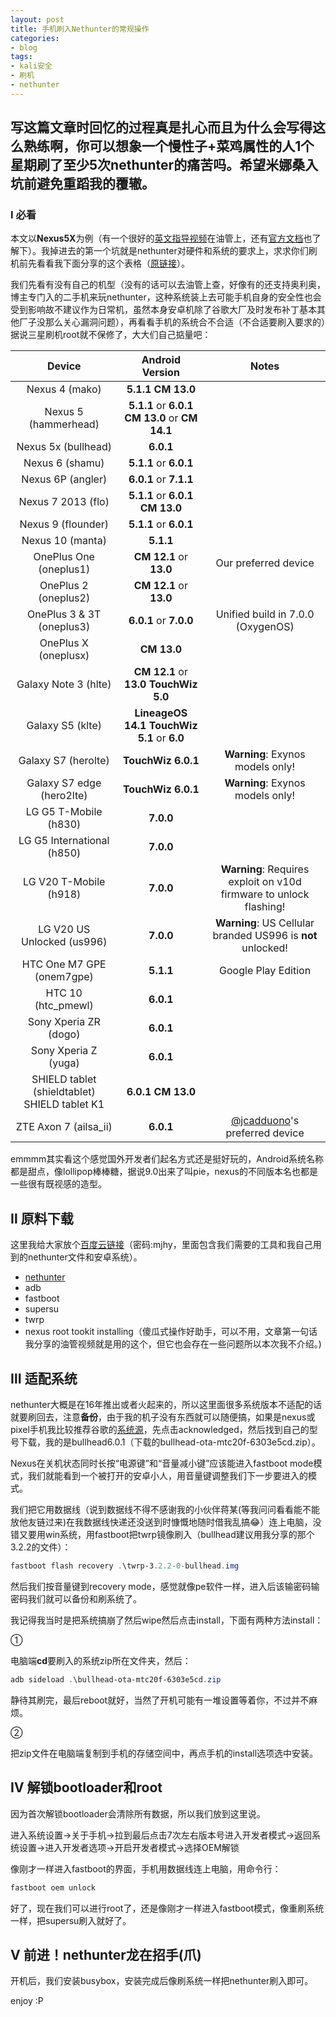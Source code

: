 ```yaml
---
layout: post
title: 手机刷入Nethunter的常规操作
categories:
- blog
tags:
- kali安全
- 刷机
- nethunter
---
```


## 写这篇文章时回忆的过程真是扎心而且为什么会写得这么熟练啊，你可以想象一个慢性子+菜鸡属性的人1个星期刷了至少5次nethunter的痛苦吗。希望米娜桑入坑前避免重蹈我的覆辙。

### Ⅰ 必看

本文以<strong>Nexus5X</strong>为例（有一个很好的[英文指导视频](https://www.youtube.com/watch?v=XFmvn7_R9fs)在油管上，还有[官方文档](https://github.com/offensive-security/kali-nethunter/wiki)也了解下）。我掉进去的第一个坑就是nethunter对硬件和系统的要求上，求求你们刷机前先看看我下面分享的这个表格（[原链接](https://github.com/offensive-security/kali-nethunter/wiki)）。

我们先看有没有自己的机型（没有的话可以去油管上查，好像有的还支持奥利奥，博主专门入的二手机来玩nethunter，这种系统装上去可能手机自身的安全性也会受到影响故不建议作为日常机，虽然本身安卓机除了谷歌大厂及时发布补丁基本其他厂子没那么关心漏洞问题），再看看手机的系统合不合适（不合适要刷入要求的）据说三星刷机root就不保修了，大大们自己掂量吧：

|                     Device                      |                   Android Version                   |                            Notes                             |
| :---------------------------------------------: | :-------------------------------------------------: | :----------------------------------------------------------: |
|                 Nexus 4 (mako)                  |               **5.1.1**   **CM 13.0**               |                                                              |
|              Nexus 5 (hammerhead)               | **5.1.1** or **6.0.1**   **CM 13.0** or **CM 14.1** |                                                              |
|               Nexus 5x (bullhead)               |                      **6.0.1**                      |                                                              |
|                 Nexus 6 (shamu)                 |               **5.1.1** or **6.0.1**                |                                                              |
|                Nexus 6P (angler)                |               **6.0.1** or **7.1.1**                |                                                              |
|               Nexus 7 2013 (flo)                |        **5.1.1** or **6.0.1**   **CM 13.0**         |                                                              |
|               Nexus 9 (flounder)                |               **5.1.1** or **6.0.1**                |                                                              |
|                Nexus 10 (manta)                 |                      **5.1.1**                      |                                                              |
|             OnePlus One (oneplus1)              |               **CM 12.1** or **13.0**               |                     Our preferred device                     |
|              OnePlus 2 (oneplus2)               |               **CM 12.1** or **13.0**               |                                                              |
|            OnePlus 3 & 3T (oneplus3)            |               **6.0.1** or **7.0.0**                |              Unified build in 7.0.0 (OxygenOS)               |
|              OnePlus X (oneplusx)               |                     **CM 13.0**                     |                                                              |
|              Galaxy Note 3 (hlte)               |     **CM 12.1** or **13.0**   **TouchWiz 5.0**      |                                                              |
|                Galaxy S5 (klte)                 |  **LineageOS 14.1**   **TouchWiz 5.1** or **6.0**   |                                                              |
|               Galaxy S7 (herolte)               |                 **TouchWiz 6.0.1**                  |               **Warning**: Exynos models only!               |
|            Galaxy S7 edge (hero2lte)            |                 **TouchWiz 6.0.1**                  |               **Warning**: Exynos models only!               |
|              LG G5 T-Mobile (h830)              |                      **7.0.0**                      |                                                              |
|           LG G5 International (h850)            |                      **7.0.0**                      |                                                              |
|             LG V20 T-Mobile (h918)              |                      **7.0.0**                      | **Warning**: Requires exploit on v10d firmware to unlock flashing! |
|           LG V20 US Unlocked (us996)            |                      **7.0.0**                      | **Warning**: US Cellular branded US996 is **not** unlocked!  |
|            HTC One M7 GPE (onem7gpe)            |                      **5.1.1**                      |                     Google Play Edition                      |
|               HTC 10 (htc_pmewl)                |                      **6.0.1**                      |                                                              |
|              Sony Xperia ZR (dogo)              |                      **6.0.1**                      |                                                              |
|              Sony Xperia Z (yuga)               |                      **6.0.1**                      |                                                              |
| SHIELD tablet (shieldtablet)   SHIELD tablet K1 |               **6.0.1**   **CM 13.0**               |                                                              |
|              ZTE Axon 7 (ailsa_ii)              |                      **6.0.1**                      | [@jcadduono](https://github.com/jcadduono)'s preferred device |

emmmm其实看这个感觉国外开发者们起名方式还是挺好玩的，Android系统名称都是甜点，像lollipop棒棒糖，据说9.0出来了叫pie，nexus的不同版本名也都是一些很有既视感的造型。

## Ⅱ 原料下载

这里我给大家放个[百度云链接](https://pan.baidu.com/s/1Bnf7nvMKd_J9CIFi9dXmdg)（密码:mjhy，里面包含我们需要的工具和我自己用到的nethunter文件和安卓系统）。

* [nethunter](https://www.offensive-security.com/kali-linux-nethunter-download/)
* adb
* fastboot
* supersu
* twrp
* nexus root tookit installing（傻瓜式操作好助手，可以不用，文章第一句话我分享的油管视频就是用的这个，但它也会存在一些问题所以本次我不介绍。)

## Ⅲ 适配系统

nethunter大概是在16年推出或者火起来的，所以这里面很多系统版本不适配的话就要刷回去，注意<strong>备份</strong>，由于我的机子没有东西就可以随便搞，如果是nexus或pixel手机我比较推荐谷歌的[系统源](https://developers.google.com/android/ota)，先点击acknowledged，然后找到自己的型号下载，我的是bullhead6.0.1（下载的bullhead-ota-mtc20f-6303e5cd.zip）。

Nexus在关机状态同时长按“电源键”和“音量减小键”应该能进入fastboot mode模式，我们就能看到一个被打开的安卓小人，用音量键调整我们下一步要进入的模式。

我们把它用数据线（说到数据线不得不感谢我的小伙伴蒋某(等我问问看看能不能放他友链过来)在我数据线快递还没送到时慷慨地随时借我乱搞😂）连上电脑，没错又要用win系统，用fastboot把twrp镜像刷入（bullhead建议用我分享的那个3.2.2的文件）：

```powershell
fastboot flash recovery .\twrp-3.2.2-0-bullhead.img
```



然后我们按音量键到recovery mode，感觉就像pe软件一样，进入后该输密码输密码我们就可以备份和刷系统了。

我记得我当时是把系统搞崩了然后wipe然后点击install，下面有两种方法install：

①

电脑端<strong>cd</strong>要刷入的系统zip所在文件夹，然后：

```powershell
adb sideload .\bullhead-ota-mtc20f-6303e5cd.zip
```

静待其刷完，最后reboot就好，当然了开机可能有一堆设置等着你，不过并不麻烦。

②

把zip文件在电脑端复制到手机的存储空间中，再点手机的install选项选中安装。

## Ⅳ 解锁bootloader和root

因为首次解锁bootloader会清除所有数据，所以我们放到这里说。

进入系统设置->关于手机->拉到最后点击7次左右版本号进入开发者模式->返回系统设置->进入开发者选项->开启开发者模式->选择OEM解锁

像刚才一样进入fastboot的界面，手机用数据线连上电脑，用命令行：

```powershell
fastboot oem unlock
```

好了，现在我们可以进行root了，还是像刚才一样进入fastboot模式，像重刷系统一样，把supersu刷入就好了。

## Ⅴ 前进！nethunter龙在招手(爪)

开机后，我们安装busybox，安装完成后像刷系统一样把nethunter刷入即可。

enjoy :P

